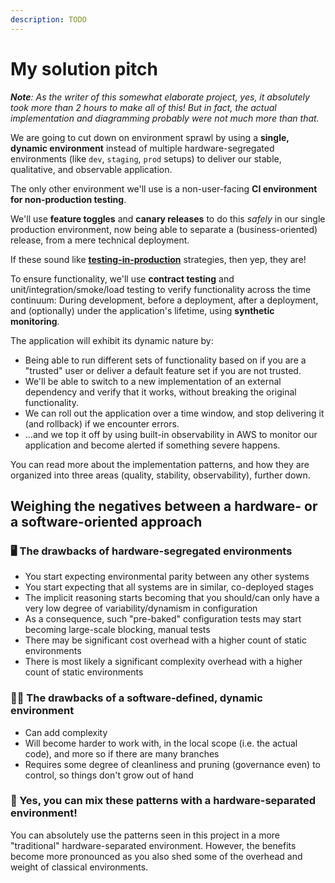 ```yaml
---
description: TODO
---
```


# My solution pitch

_**Note**: As the writer of this somewhat elaborate project, yes, it absolutely took more than 2 hours to make all of this! But in fact, the actual implementation and diagramming probably were not much more than that._

We are going to cut down on environment sprawl by using a **single, dynamic environment** instead of multiple hardware-segregated environments (like `dev`, `staging`, `prod` setups) to deliver our stable, qualitative, and observable application.

The only other environment we'll use is a non-user-facing **CI environment for non-production testing**.

We'll use **feature toggles** and **canary releases** to do this _safely_ in our single production environment, now being able to separate a (business-oriented) release, from a mere technical deployment.

If these sound like [**testing-in-production**](https://launchdarkly.com/blog/testing-in-production-for-safety-and-sanity/) strategies, then yep, they are!

To ensure functionality, we'll use **contract testing** and unit/integration/smoke/load testing to verify functionality across the time continuum: During development, before a deployment, after a deployment, and (optionally) under the application's lifetime, using **synthetic monitoring**.

The application will exhibit its dynamic nature by:

- Being able to run different sets of functionality based on if you are a "trusted" user or deliver a default feature set if you are not trusted.
- We'll be able to switch to a new implementation of an external dependency and verify that it works, without breaking the original functionality.
- We can roll out the application over a time window, and stop delivering it (and rollback) if we encounter errors.
- ...and we top it off by using built-in observability in AWS to monitor our application and become alerted if something severe happens.

You can read more about the implementation patterns, and how they are organized into three areas (quality, stability, observability), further down.

## Weighing the negatives between a hardware- or a software-oriented approach

### 🖥️ The drawbacks of hardware-segregated environments

- You start expecting environmental parity between any other systems
- You start expecting that all systems are in similar, co-deployed stages
- The implicit reasoning starts becoming that you should/can only have a very low degree of variability/dynamism in configuration
- As a consequence, such "pre-baked" configuration tests may start becoming large-scale blocking, manual tests
- There may be significant cost overhead with a higher count of static environments
- There is most likely a significant complexity overhead with a higher count of static environments

### 🧑‍💻 The drawbacks of a software-defined, dynamic environment

- Can add complexity
- Will become harder to work with, in the local scope (i.e. the actual code), and more so if there are many branches
- Requires some degree of cleanliness and pruning (governance even) to control, so things don't grow out of hand

### 🎨 Yes, you can mix these patterns with a hardware-separated environment!

You can absolutely use the patterns seen in this project in a more "traditional" hardware-separated environment. However, the benefits become more pronounced as you also shed some of the overhead and weight of classical environments.
